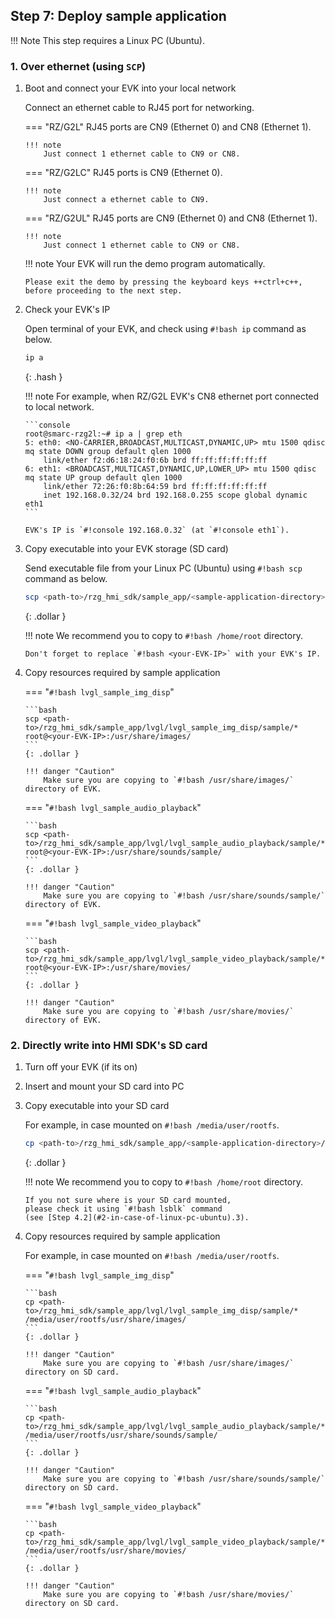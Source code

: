 ## Step 7: Deploy sample application

!!! Note
    This step requires a Linux PC (Ubuntu).

### 1. Over ethernet (using `SCP`)

1.  Boot and connect your EVK into your local network

    Connect an ethernet cable to RJ45 port for networking.

    === "RZ/G2L"
        RJ45 ports are CN9 (Ethernet 0) and CN8 (Ethernet 1).

        !!! note
            Just connect 1 ethernet cable to CN9 or CN8.

    === "RZ/G2LC"
        RJ45 ports is CN9 (Ethernet 0).

        !!! note
            Just connect a ethernet cable to CN9.

    === "RZ/G2UL"
        RJ45 ports are CN9 (Ethernet 0) and CN8 (Ethernet 1).

        !!! note
            Just connect 1 ethernet cable to CN9 or CN8.

    !!! note
        Your EVK will run the demo program automatically.

        Please exit the demo by pressing the keyboard keys ++ctrl+c++,
        before proceeding to the next step.

2.  Check your EVK's IP

    Open terminal of your EVK, and check using `#!bash ip` command as below.

    ```bash
    ip a
    ```
    {: .hash }

    !!! note
        For example, when RZ/G2L EVK's CN8 ethernet port connected to local network.

        ```console
        root@smarc-rzg2l:~# ip a | grep eth
        5: eth0: <NO-CARRIER,BROADCAST,MULTICAST,DYNAMIC,UP> mtu 1500 qdisc mq state DOWN group default qlen 1000
            link/ether f2:d6:18:24:f0:6b brd ff:ff:ff:ff:ff:ff
        6: eth1: <BROADCAST,MULTICAST,DYNAMIC,UP,LOWER_UP> mtu 1500 qdisc mq state UP group default qlen 1000
            link/ether 72:26:f0:8b:64:59 brd ff:ff:ff:ff:ff:ff
            inet 192.168.0.32/24 brd 192.168.0.255 scope global dynamic eth1
        ```

        EVK's IP is `#!console 192.168.0.32` (at `#!console eth1`).

3.  Copy executable into your EVK storage (SD card)

    Send executable file from your Linux PC (Ubuntu) using `#!bash scp` command as below.

    ```bash
    scp <path-to>/rzg_hmi_sdk/sample_app/<sample-application-directory>/<sample-application-binary> root@<your-EVK-IP>:/home/root/
    ```
    {: .dollar }

    !!! note
        We recommend you to copy to `#!bash /home/root` directory.

        Don't forget to replace `#!bash <your-EVK-IP>` with your EVK's IP.

4.  Copy resources required by sample application

    === "`#!bash lvgl_sample_img_disp`"

        ```bash
        scp <path-to>/rzg_hmi_sdk/sample_app/lvgl/lvgl_sample_img_disp/sample/* root@<your-EVK-IP>:/usr/share/images/
        ```
        {: .dollar }

        !!! danger "Caution"
            Make sure you are copying to `#!bash /usr/share/images/` directory of EVK.

    === "`#!bash lvgl_sample_audio_playback`"

        ```bash
        scp <path-to>/rzg_hmi_sdk/sample_app/lvgl/lvgl_sample_audio_playback/sample/* root@<your-EVK-IP>:/usr/share/sounds/sample/
        ```
        {: .dollar }

        !!! danger "Caution"
            Make sure you are copying to `#!bash /usr/share/sounds/sample/` directory of EVK.

    === "`#!bash lvgl_sample_video_playback`"

        ```bash
        scp <path-to>/rzg_hmi_sdk/sample_app/lvgl/lvgl_sample_video_playback/sample/* root@<your-EVK-IP>:/usr/share/movies/
        ```
        {: .dollar }

        !!! danger "Caution"
            Make sure you are copying to `#!bash /usr/share/movies/` directory of EVK.

### 2. Directly write into HMI SDK's SD card

1.  Turn off your EVK (if its on)
2.  Insert and mount your SD card into PC
3.  Copy executable into your SD card

    For example, in case mounted on `#!bash /media/user/rootfs`.

    ```bash
    cp <path-to>/rzg_hmi_sdk/sample_app/<sample-application-directory>/<sample-application-binary> /media/user/rootfs/home/root/
    ```
    {: .dollar }

    !!! note
        We recommend you to copy to `#!bash /home/root` directory.

        If you not sure where is your SD card mounted,
        please check it using `#!bash lsblk` command
        (see [Step 4.2](#2-in-case-of-linux-pc-ubuntu).3).

4.  Copy resources required by sample application

    For example, in case mounted on `#!bash /media/user/rootfs`.

    === "`#!bash lvgl_sample_img_disp`"

        ```bash
        cp <path-to>/rzg_hmi_sdk/sample_app/lvgl/lvgl_sample_img_disp/sample/* /media/user/rootfs/usr/share/images/
        ```
        {: .dollar }

        !!! danger "Caution"
            Make sure you are copying to `#!bash /usr/share/images/` directory on SD card.

    === "`#!bash lvgl_sample_audio_playback`"

        ```bash
        cp <path-to>/rzg_hmi_sdk/sample_app/lvgl/lvgl_sample_audio_playback/sample/* /media/user/rootfs/usr/share/sounds/sample/
        ```
        {: .dollar }

        !!! danger "Caution"
            Make sure you are copying to `#!bash /usr/share/sounds/sample/` directory on SD card.

    === "`#!bash lvgl_sample_video_playback`"

        ```bash
        cp <path-to>/rzg_hmi_sdk/sample_app/lvgl/lvgl_sample_video_playback/sample/* /media/user/rootfs/usr/share/movies/
        ```
        {: .dollar }

        !!! danger "Caution"
            Make sure you are copying to `#!bash /usr/share/movies/` directory on SD card.
